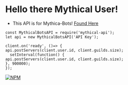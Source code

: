 Hello there Mythical User!
=================

- This API is for Mythica-Bots! [Found Here]()



```
const MythicalBotsAPI = require('mythical-api');
let api = new MythicalBotsAPI('API Key');

client.on('ready', ()=> {
api.postServers(client.user.id, client.guilds.size);
  setInterval(function() {
api.postServers(client.user.id, client.guilds.size);
}, 900000);
});
```
[![NPM](https://nodei.co/npm/mythical-api.png)](https://nodei.co/npm/mythical-api/)

